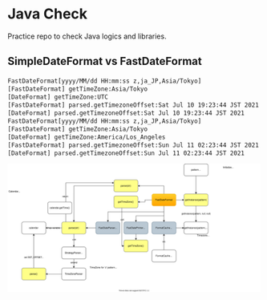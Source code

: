 # Java Check

Practice repo to check Java logics and libraries.
## SimpleDateFormat vs FastDateFormat

```
FastDateFormat[yyyy/MM/dd HH:mm:ss z,ja_JP,Asia/Tokyo]
[FastDateFormat] getTimeZone:Asia/Tokyo
[DateFormat] getTimeZone:UTC
[FastDateFormat] parsed.getTimezoneOffset:Sat Jul 10 19:23:44 JST 2021
[DateFormat] parsed.getTimezoneOffset:Sat Jul 10 19:23:44 JST 2021
FastDateFormat[yyyy/MM/dd HH:mm:ss z,ja_JP,Asia/Tokyo]
[FastDateFormat] getTimeZone:Asia/Tokyo
[DateFormat] getTimeZone:America/Los_Angeles
[FastDateFormat] parsed.getTimezoneOffset:Sun Jul 11 02:23:44 JST 2021
[DateFormat] parsed.getTimezoneOffset:Sun Jul 11 02:23:44 JST 2021
```

![](fast-date-format.drawio.svg)
